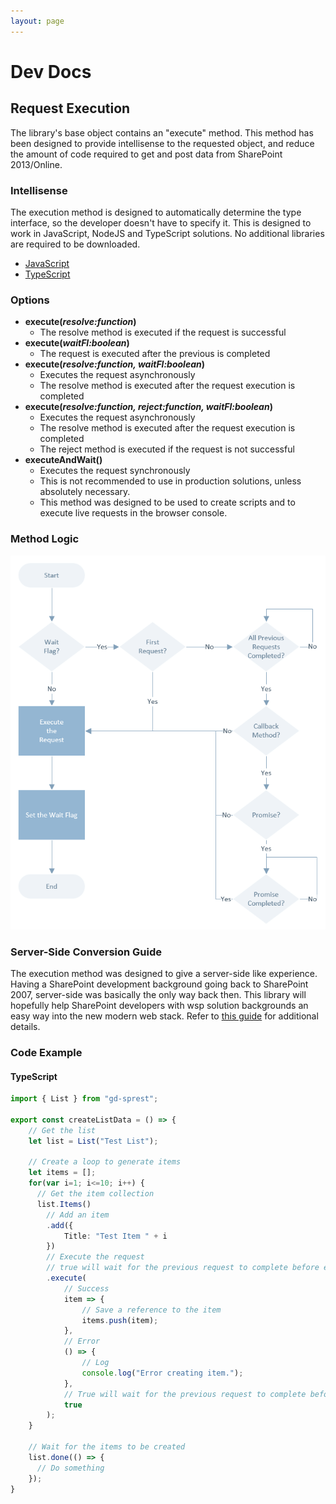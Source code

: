 ```yaml
---
layout: page
---
```

# Dev Docs

## Request Execution

The library's base object contains an "execute" method. This method has been designed to provide intellisense to the requested object, and reduce the amount of code required to get and post data from SharePoint 2013/Online.

### Intellisense

The execution method is designed to automatically determine the type interface, so the developer doesn't have to specify it. This is designed to work in JavaScript, NodeJS and TypeScript solutions. No additional libraries are required to be downloaded.
- [JavaScript](/dev/js)
- [TypeScript](/dev/ts)

### Options

- **execute(_resolve:function_)**
    - The resolve method is executed if the request is successful
- **execute(_waitFl:boolean_)**
    - The request is executed after the previous is completed
- **execute(_resolve:function, waitFl:boolean_)**
    - Executes the request asynchronously
    - The resolve method is executed after the request execution is completed
- **execute(_resolve:function, reject:function, waitFl:boolean_)**
    - Executes the request asynchronously
    - The resolve method is executed after the request execution is completed
    - The reject method is executed if the request is not successful
- **executeAndWait()**
    - Executes the request synchronously
    - This is not recommended to use in production solutions, unless absolutely necessary.
    - This method was designed to be used to create scripts and to execute live requests in the browser console.

### Method Logic

[<img src="/assets/images/execution-method.png" alt="Execute Method" style="max-width:100%" />](/assets/images/execution-method.png)

### Server-Side Conversion Guide

The execution method was designed to give a server-side like experience. Having a SharePoint development background going back to SharePoint 2007, server-side was basically the only way back then. This library will hopefully help SharePoint developers with wsp solution backgrounds an easy way into the new modern web stack. Refer to [this guide](serverside-conversion-guide) for additional details.

### Code Example

#### TypeScript
```ts
import { List } from "gd-sprest";

export const createListData = () => {
    // Get the list
    let list = List("Test List");
    
    // Create a loop to generate items
    let items = [];
    for(var i=1; i<=10; i++) {
      // Get the item collection
      list.Items()
        // Add an item
        .add({
            Title: "Test Item " + i
        })
        // Execute the request
        // true will wait for the previous request to complete before executing
        .execute(
            // Success
            item => {
                // Save a reference to the item
                items.push(item);
            },
            // Error
            () => {
                // Log
                console.log("Error creating item.");
            },
            // True will wait for the previous request to complete before executing
            true
        );
    }
    
    // Wait for the items to be created
    list.done(() => {
      // Do something
    });
}
```